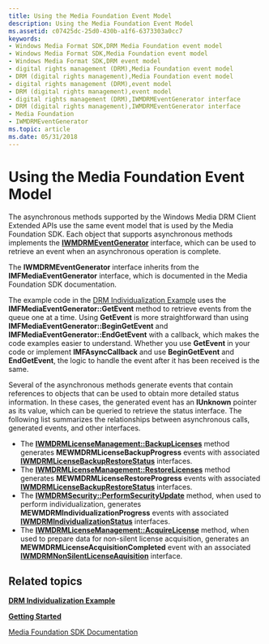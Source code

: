 ```yaml
---
title: Using the Media Foundation Event Model
description: Using the Media Foundation Event Model
ms.assetid: c07425dc-25d0-430b-a1f6-6373303a0cc7
keywords:
- Windows Media Format SDK,DRM Media Foundation event model
- Windows Media Format SDK,Media Foundation event model
- Windows Media Format SDK,DRM event model
- digital rights management (DRM),Media Foundation event model
- DRM (digital rights management),Media Foundation event model
- digital rights management (DRM),event model
- DRM (digital rights management),event model
- digital rights management (DRM),IWMDRMEventGenerator interface
- DRM (digital rights management),IWMDRMEventGenerator interface
- Media Foundation
- IWMDRMEventGenerator
ms.topic: article
ms.date: 05/31/2018
---
```


# Using the Media Foundation Event Model

The asynchronous methods supported by the Windows Media DRM Client Extended APIs use the same event model that is used by the Media Foundation SDK. Each object that supports asynchronous methods implements the [**IWMDRMEventGenerator**](iwmdrmeventgenerator.md) interface, which can be used to retrieve an event when an asynchronous operation is complete.

The **IWMDRMEventGenerator** interface inherits from the **IMFMediaEventGenerator** interface, which is documented in the Media Foundation SDK documentation.

The example code in the [DRM Individualization Example](drm-individualization-example.md) uses the **IMFMediaEventGenerator::GetEvent** method to retrieve events from the queue one at a time. Using **GetEvent** is more straightforward than using **IMFMediaEventGenerator::BeginGetEvent** and **IMFMediaEventGenerator::EndGetEvent** with a callback, which makes the code examples easier to understand. Whether you use **GetEvent** in your code or implement **IMFAsyncCallback** and use **BeginGetEvent** and **EndGetEvent**, the logic to handle the event after it has been received is the same.

Several of the asynchronous methods generate events that contain references to objects that can be used to obtain more detailed status information. In these cases, the generated event has an **IUnknown** pointer as its value, which can be queried to retrieve the status interface. The following list summarizes the relationships between asynchronous calls, generated events, and other interfaces.

-   The [**IWMDRMLicenseManagement::BackupLicenses**](iwmdrmlicensemanagement-backuplicenses.md) method generates **MEWMDRMLicenseBackupProgress** events with associated [**IWMDRMLicenseBackupRestoreStatus**](iwmdrmlicensebackuprestorestatus.md) interfaces.
-   The [**IWMDRMLicenseManagement::RestoreLicenses**](iwmdrmlicensemanagement-restorelicenses.md) method generates **MEWMDRMLicenseRestoreProgress** events with associated [**IWMDRMLicenseBackupRestoreStatus**](iwmdrmlicensebackuprestorestatus.md) interfaces.
-   The [**IWMDRMSecurity::PerformSecurityUpdate**](iwmdrmsecurity-performsecurityupdate.md) method, when used to perform individualization, generates **MEWMDRMIndividualizationProgress** events with associated [**IWMDRMIndividualizationStatus**](iwmdrmindividualizationstatus.md) interfaces.
-   The [**IWMDRMLicenseManagement::AcquireLicense**](iwmdrmlicensemanagement-acquirelicense.md) method, when used to prepare data for non-silent license acquisition, generates an **MEWMDRMLicenseAcquisitionCompleted** event with an associated [**IWMDRMNonSilentLicenseAquisition**](iwmdrmnonsilentlicenseaquisition.md) interface.

## Related topics

<dl> <dt>

[**DRM Individualization Example**](drm-individualization-example.md)
</dt> <dt>

[**Getting Started**](drm-getting-started.md)
</dt> <dt>

[Media Foundation SDK Documentation](https://www.microsoft.com/?ref=go)
</dt> </dl>

 

 




